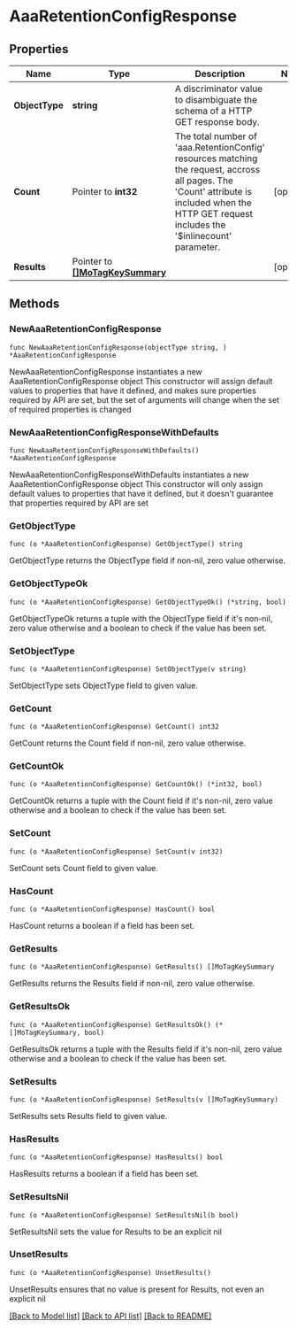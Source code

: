 # AaaRetentionConfigResponse

## Properties

Name | Type | Description | Notes
------------ | ------------- | ------------- | -------------
**ObjectType** | **string** | A discriminator value to disambiguate the schema of a HTTP GET response body. | 
**Count** | Pointer to **int32** | The total number of &#39;aaa.RetentionConfig&#39; resources matching the request, accross all pages. The &#39;Count&#39; attribute is included when the HTTP GET request includes the &#39;$inlinecount&#39; parameter. | [optional] 
**Results** | Pointer to [**[]MoTagKeySummary**](MoTagKeySummary.md) |  | [optional] 

## Methods

### NewAaaRetentionConfigResponse

`func NewAaaRetentionConfigResponse(objectType string, ) *AaaRetentionConfigResponse`

NewAaaRetentionConfigResponse instantiates a new AaaRetentionConfigResponse object
This constructor will assign default values to properties that have it defined,
and makes sure properties required by API are set, but the set of arguments
will change when the set of required properties is changed

### NewAaaRetentionConfigResponseWithDefaults

`func NewAaaRetentionConfigResponseWithDefaults() *AaaRetentionConfigResponse`

NewAaaRetentionConfigResponseWithDefaults instantiates a new AaaRetentionConfigResponse object
This constructor will only assign default values to properties that have it defined,
but it doesn't guarantee that properties required by API are set

### GetObjectType

`func (o *AaaRetentionConfigResponse) GetObjectType() string`

GetObjectType returns the ObjectType field if non-nil, zero value otherwise.

### GetObjectTypeOk

`func (o *AaaRetentionConfigResponse) GetObjectTypeOk() (*string, bool)`

GetObjectTypeOk returns a tuple with the ObjectType field if it's non-nil, zero value otherwise
and a boolean to check if the value has been set.

### SetObjectType

`func (o *AaaRetentionConfigResponse) SetObjectType(v string)`

SetObjectType sets ObjectType field to given value.


### GetCount

`func (o *AaaRetentionConfigResponse) GetCount() int32`

GetCount returns the Count field if non-nil, zero value otherwise.

### GetCountOk

`func (o *AaaRetentionConfigResponse) GetCountOk() (*int32, bool)`

GetCountOk returns a tuple with the Count field if it's non-nil, zero value otherwise
and a boolean to check if the value has been set.

### SetCount

`func (o *AaaRetentionConfigResponse) SetCount(v int32)`

SetCount sets Count field to given value.

### HasCount

`func (o *AaaRetentionConfigResponse) HasCount() bool`

HasCount returns a boolean if a field has been set.

### GetResults

`func (o *AaaRetentionConfigResponse) GetResults() []MoTagKeySummary`

GetResults returns the Results field if non-nil, zero value otherwise.

### GetResultsOk

`func (o *AaaRetentionConfigResponse) GetResultsOk() (*[]MoTagKeySummary, bool)`

GetResultsOk returns a tuple with the Results field if it's non-nil, zero value otherwise
and a boolean to check if the value has been set.

### SetResults

`func (o *AaaRetentionConfigResponse) SetResults(v []MoTagKeySummary)`

SetResults sets Results field to given value.

### HasResults

`func (o *AaaRetentionConfigResponse) HasResults() bool`

HasResults returns a boolean if a field has been set.

### SetResultsNil

`func (o *AaaRetentionConfigResponse) SetResultsNil(b bool)`

 SetResultsNil sets the value for Results to be an explicit nil

### UnsetResults
`func (o *AaaRetentionConfigResponse) UnsetResults()`

UnsetResults ensures that no value is present for Results, not even an explicit nil

[[Back to Model list]](../README.md#documentation-for-models) [[Back to API list]](../README.md#documentation-for-api-endpoints) [[Back to README]](../README.md)


